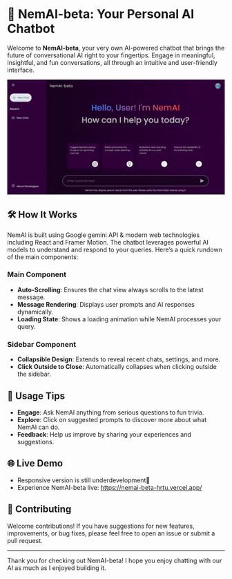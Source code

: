# 🚀 NemAI-beta: Your Personal AI Chatbot

Welcome to **NemAI-beta**, your very own AI-powered chatbot that brings the future of conversational AI right to your fingertips. Engage in meaningful, insightful, and fun conversations, all through an intuitive and user-friendly interface.

![NemAI-beta Screenshot](Screenshots/interface.png)

## 🛠️ How It Works

NemAI is built using Google gemini API & modern web technologies including React and Framer Motion. The chatbot leverages powerful AI models to understand and respond to your queries. Here’s a quick rundown of the main components:

### Main Component

- **Auto-Scrolling**: Ensures the chat view always scrolls to the latest message.
- **Message Rendering**: Displays user prompts and AI responses dynamically.
- **Loading State**: Shows a loading animation while NemAI processes your query.

### Sidebar Component

- **Collapsible Design**: Extends to reveal recent chats, settings, and more.
- **Click Outside to Close**: Automatically collapses when clicking outside the sidebar.

## 💬 Usage Tips

- **Engage**: Ask NemAI anything from serious questions to fun trivia.
- **Explore**: Click on suggested prompts to discover more about what NemAI can do.
- **Feedback**: Help us improve by sharing your experiences and suggestions.

## 🌐 Live Demo

- Responsive version is still underdevelopment🚧
- Experience NemAI-beta live: https://nemai-beta-hrtu.vercel.app/

## 🙌 Contributing

Welcome contributions! If you have suggestions for new features, improvements, or bug fixes, please feel free to open an issue or submit a pull request.


---

Thank you for checking out NemAI-beta! I hope you enjoy chatting with our AI as much as I enjoyed building it.
